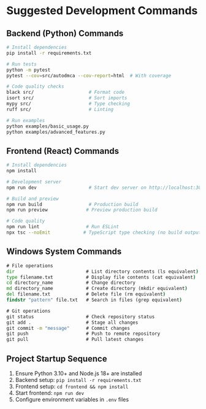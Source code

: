 # Suggested Development Commands

## Backend (Python) Commands
```bash
# Install dependencies
pip install -r requirements.txt

# Run tests
python -m pytest
pytest --cov=src/autodmca --cov-report=html  # With coverage

# Code quality checks
black src/                    # Format code
isort src/                    # Sort imports  
mypy src/                     # Type checking
ruff src/                     # Linting

# Run examples
python examples/basic_usage.py
python examples/advanced_features.py
```

## Frontend (React) Commands  
```bash
# Install dependencies
npm install

# Development server
npm run dev                   # Start dev server on http://localhost:3000

# Build and preview
npm run build                 # Production build
npm run preview              # Preview production build

# Code quality
npm run lint                 # Run ESLint
npx tsc --noEmit            # TypeScript type checking (no build output)
```

## Windows System Commands
```cmd
# File operations
dir                          # List directory contents (ls equivalent)
type filename.txt            # Display file contents (cat equivalent)  
cd directory_name            # Change directory
md directory_name            # Create directory (mkdir equivalent)
del filename.txt             # Delete file (rm equivalent)
findstr "pattern" file.txt   # Search in files (grep equivalent)

# Git operations  
git status                   # Check repository status
git add .                    # Stage all changes
git commit -m "message"      # Commit changes
git push                     # Push to remote repository
git pull                     # Pull latest changes
```

## Project Startup Sequence
1. Ensure Python 3.10+ and Node.js 18+ are installed
2. Backend setup: `pip install -r requirements.txt`
3. Frontend setup: `cd frontend && npm install`  
4. Start frontend: `npm run dev`
5. Configure environment variables in `.env` files